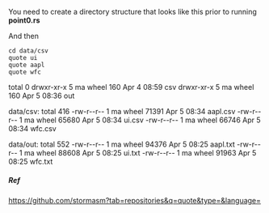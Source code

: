 You need to create a directory structure that looks like
this prior to running **point0.rs**

And then
```
cd data/csv
quote ui
quote aapl
quote wfc
```

total 0
drwxr-xr-x  5 ma  wheel  160 Apr  4 08:59 csv
drwxr-xr-x  5 ma  wheel  160 Apr  5 08:36 out

data/csv:
total 416
-rw-r--r--  1 ma  wheel  71391 Apr  5 08:34 aapl.csv
-rw-r--r--  1 ma  wheel  65680 Apr  5 08:34 ui.csv
-rw-r--r--  1 ma  wheel  66746 Apr  5 08:34 wfc.csv

data/out:
total 552
-rw-r--r--  1 ma  wheel  94376 Apr  5 08:25 aapl.txt
-rw-r--r--  1 ma  wheel  88608 Apr  5 08:25 ui.txt
-rw-r--r--  1 ma  wheel  91963 Apr  5 08:25 wfc.txt

##### Ref

https://github.com/stormasm?tab=repositories&q=quote&type=&language=
